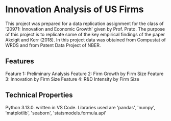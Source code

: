 # Innovation Analysis of US Firms
This project was prepared for a data replication assignment for the class of '20971: Innovation and Economic Growth' given by Prof. Prato. The purpose of this project is to replicate some of the key empirical findings of the paper Akcigit and Kerr (2018).
In this project data was obtained from Compustat of WRDS and from Patent Data Project of NBER.

## Features
Feature 1: Preliminary Analysis
Feature 2: Firm Growth by Firm Size
Feature 3: Innovation by Firm Size
Feature 4: R&D Intensity by Firm Size

## Technical Properties
Python 3.13.0. written in VS Code.
Libraries used are 'pandas', 'numpy', 'matplotlib', 'seaborn', 'statsmodels.formula.api'

